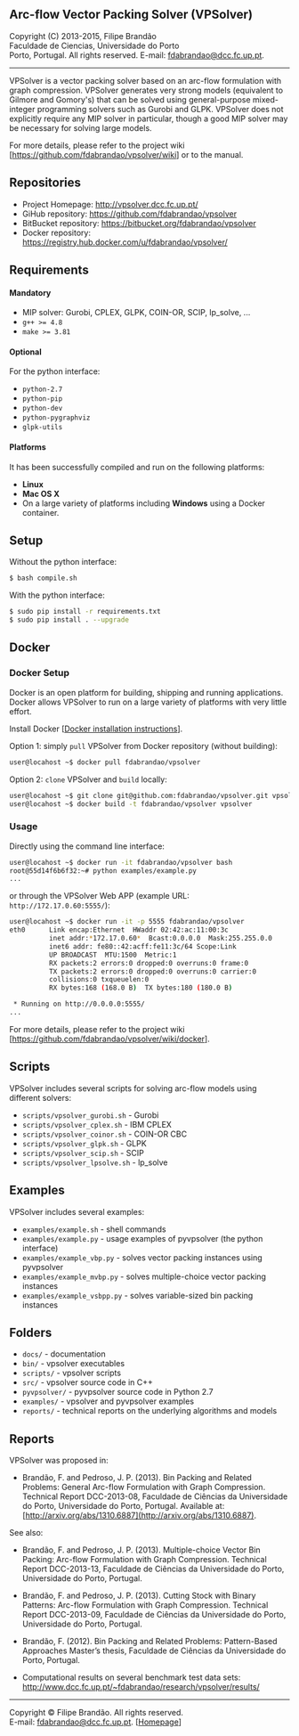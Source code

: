 ## Arc-flow Vector Packing Solver (VPSolver)

Copyright (C) 2013-2015, Filipe Brandão  
Faculdade de Ciencias, Universidade do Porto  
Porto, Portugal. All rights reserved. E-mail: <fdabrandao@dcc.fc.up.pt>.

---
VPSolver is a vector packing solver based on an arc-flow formulation with graph
compression.  VPSolver generates very strong models (equivalent to Gilmore and
Gomory's) that can be solved using general-purpose mixed-integer programming
solvers such as Gurobi and GLPK. VPSolver does not explicitly require any MIP
solver in particular, though a good  MIP solver may be necessary for solving
large models.

For more details, please refer to the project wiki [<https://github.com/fdabrandao/vpsolver/wiki>] or to the manual.

## Repositories
* Project Homepage: <http://vpsolver.dcc.fc.up.pt/>
* GiHub repository: <https://github.com/fdabrandao/vpsolver>
* BitBucket repository: <https://bitbucket.org/fdabrandao/vpsolver>
* Docker repository: <https://registry.hub.docker.com/u/fdabrandao/vpsolver/>

## Requirements
#### Mandatory

* MIP solver: Gurobi, CPLEX, GLPK, COIN-OR, SCIP, lp_solve, ...  
* `g++ >= 4.8`
* `make >= 3.81`
      
#### Optional

For the python interface:
* `python-2.7`
* `python-pip`
* `python-dev`
* `python-pygraphviz`
* `glpk-utils`
 
#### Platforms
It has been successfully compiled and run on the following platforms:

* **Linux**
* **Mac OS X**
* On a large variety of platforms including **Windows** using a Docker container.

## Setup
Without the python interface: 

```bash
$ bash compile.sh  
```
With the python interface: 

```bash
$ sudo pip install -r requirements.txt
$ sudo pip install . --upgrade
```

## Docker

### Docker Setup

Docker is an open platform for building, shipping and running applications. Docker allows VPSolver to run on a large variety of platforms with very little effort.

Install Docker [[Docker installation instructions](https://docs.docker.com/installation/)].

Option 1: simply `pull` VPSolver from Docker repository (without building):

```bash
user@locahost ~$ docker pull fdabrandao/vpsolver
```

Option 2: `clone` VPSolver and `build` locally:

```bash 
user@locahost ~$ git clone git@github.com:fdabrandao/vpsolver.git vpsolver
user@locahost ~$ docker build -t fdabrandao/vpsolver vpsolver
```

### Usage
Directly using the command line interface:

```bash
user@locahost ~$ docker run -it fdabrandao/vpsolver bash
root@55d14f6b6f32:~# python examples/example.py
...
```

or through the VPSolver Web APP (example URL: `http://172.17.0.60:5555/`):

```bash
user@locahost ~$ docker run -it -p 5555 fdabrandao/vpsolver 
eth0      Link encap:Ethernet  HWaddr 02:42:ac:11:00:3c  
          inet addr:*172.17.0.60*  Bcast:0.0.0.0  Mask:255.255.0.0
          inet6 addr: fe80::42:acff:fe11:3c/64 Scope:Link
          UP BROADCAST  MTU:1500  Metric:1
          RX packets:2 errors:0 dropped:0 overruns:0 frame:0
          TX packets:2 errors:0 dropped:0 overruns:0 carrier:0
          collisions:0 txqueuelen:0 
          RX bytes:168 (168.0 B)  TX bytes:180 (180.0 B)

 * Running on http://0.0.0.0:5555/
...
```

For more details, please refer to the project wiki [https://github.com/fdabrandao/vpsolver/wiki/docker].

## Scripts
VPSolver includes several scripts for solving arc-flow models using different
solvers:

* `scripts/vpsolver_gurobi.sh`  - Gurobi
* `scripts/vpsolver_cplex.sh`   - IBM CPLEX
* `scripts/vpsolver_coinor.sh`  - COIN-OR CBC
* `scripts/vpsolver_glpk.sh`    - GLPK
* `scripts/vpsolver_scip.sh`    - SCIP
* `scripts/vpsolver_lpsolve.sh` - lp_solve

## Examples
VPSolver includes several examples:

* `examples/example.sh` - shell commands
* `examples/example.py` - usage examples of pyvpsolver (the python interface)
* `examples/example_vbp.py` - solves vector packing instances using pyvpsolver
* `examples/example_mvbp.py` - solves multiple-choice vector packing instances
* `examples/example_vsbpp.py` - solves variable-sized bin packing instances

## Folders

* `docs/`       - documentation
* `bin/`        - vpsolver executables
* `scripts/`    - vpsolver scripts
* `src/`        - vpsolver source code in C++
* `pyvpsolver/` - pyvpsolver source code in Python 2.7
* `examples/`   - vpsolver and pyvpsolver examples
* `reports/`    - technical reports on the underlying algorithms and models

## Reports
VPSolver was proposed in:

* Brandão, F. and Pedroso, J. P. (2013). Bin Packing and Related Problems:
General Arc-flow Formulation with Graph Compression. Technical Report
DCC-2013-08, Faculdade de Ciências da Universidade do Porto, Universidade do
Porto, Portugal.
Available at: [http://arxiv.org/abs/1310.6887](http://arxiv.org/abs/1310.6887).

See also:

* Brandão, F. and Pedroso, J. P. (2013). Multiple-choice Vector Bin Packing:
Arc-flow Formulation with Graph Compression. Technical Report DCC-2013-13,
Faculdade de Ciências da Universidade do Porto, Universidade do Porto, Portugal.

* Brandão, F. and Pedroso, J. P. (2013). Cutting Stock with Binary Patterns:
Arc-flow Formulation with Graph Compression. Technical Report DCC-2013-09,
Faculdade de Ciências da Universidade do Porto, Universidade do Porto, Portugal.

* Brandão, F. (2012). Bin Packing and Related Problems: Pattern-Based Approaches 
Master’s thesis, Faculdade de Ciências da Universidade do Porto, Portugal.

* Computational results on several benchmark test data sets:  
http://www.dcc.fc.up.pt/~fdabrandao/research/vpsolver/results/


***
Copyright © Filipe Brandão. All rights reserved.  
E-mail: <fdabrandao@dcc.fc.up.pt>. [[Homepage](http://www.dcc.fc.up.pt/~fdabrandao/)]
